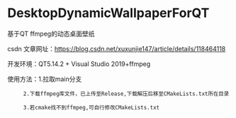 # DesktopDynamicWallpaperForQT
基于QT ffmpeg的动态桌面壁纸

csdn 文章网址：https://blog.csdn.net/xuxunjie147/article/details/118464118

开发环境：QT5.14.2 + Visual Studio 2019+ffmpeg

使用方法：1.拉取main分支

         2.下载ffmpeg库文件，已上传至Release,下载解压后移至CMakeLists.txt所在目录 
        
         3.若cmake找不到ffmpeg,可自行修改CMakeLists.txt
